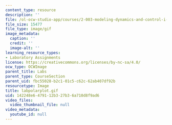 ```yaml
---
content_type: resource
description: ''
file: /ol-ocw-studio-app/courses/2-003-modeling-dynamics-and-control-i-spring-2005/142248e6479112b327b36a710d8f9ad6_labpolarplot.gif
file_size: 15477
file_type: image/gif
image_metadata:
  caption: ''
  credit: ''
  image-alt: ''
learning_resource_types:
- Laboratory Assignments
license: https://creativecommons.org/licenses/by-nc-sa/4.0/
ocw_type: OCWImage
parent_title: Labs
parent_type: CourseSection
parent_uid: fbc55028-b2c1-01c5-c62c-62ab407df92b
resourcetype: Image
title: labpolarplot.gif
uid: 142248e6-4791-12b3-27b3-6a710d8f9ad6
video_files:
  video_thumbnail_file: null
video_metadata:
  youtube_id: null
---
```

